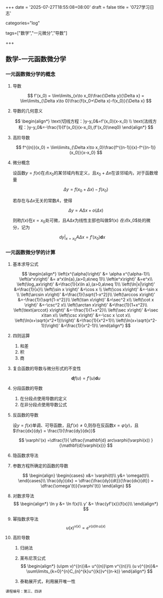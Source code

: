 +++
date = '2025-07-27T18:55:08+08:00'
draft = false
title = '0727学习日志'

categories="log"

tags=["数学","一元微分","导数"]

+++

## 数学-一元函数微分学

### 一元函数微分学的概念

1. 导数

   $$
   f'(x_0) = \lim\limits_{x\to x_0}\frac{\Delta y}{\Delta x} = \lim\limits_{\Delta x\to 0}\frac{f(x_0+\Delta x)-f(x_0)}{\Delta x}
   $$
2. 导数的几何意义

   $$
   \begin{align*}
   	\text{切线方程：}y-y_0&=f'(x_0)(x-x_0) \\
   	\text{法线方程：}y-y_0&=-\frac{1}{f'(x_0)}(x-x_0),(f'(x_0)\neq0)
   \end{align*}
   $$
3. 高阶导数

   $$
   f^{(n)}(x_0) = \lim\limits_{\Delta x\to x_0}\frac{f^{(n-1)}(x)-f^{(n-1)}(x_0)}{x-x_0}
   $$
4. 微分概念

   设函数$y=f(x)$在点$x_0$的某邻域内有定义，且$x_0+\Delta x$在该邻域内，对于函数增量

   $$
   \Delta y = f(x_0+\Delta x)- f(x_0)
   $$

   若存在与$\Delta x$无关的常数$A$，使得

   $$
   \Delta y = A\Delta x + o(\Delta x)
   $$

    则称$f(x)$在$x=x_0$处可微，且$A\Delta x$为线性主部也叫做$f(x) $在点$x_0$处的微分，记为

$$
\left.dy\right|_{x=x_0}A\Delta x = f'(x_0)\mathbf{d}x
$$

### 一元函数微分学的计算

1. 基本求导公式

   $$
   \begin{align*}
   	\left(x^{\alpha}\right)' &= \alpha x^{\alpha-1}\\
   	\left(a^x\right)' &= a^x\ln{a},(a>0,a\neq 1)\\
   	\left(e^x\right)' &=e^x\\
   		\left(\log_ax\right)' &=\frac{1}{x\ln a},(a>0,a\neq 1)\\
   	\left(\ln|x|\right)' &=\frac{1}{x}\\
   	\left(\sin x \right)' &=\cos x \\
   	\left(\cos x\right)' &=-\sin x \\
   	\left(\arcsin x\right)' &=\frac{1}{\sqrt{1-x^2}}\\
   	\left(\arccos x\right)' &=-\frac{1}{\sqrt{1-x^2}}\\
   	\left(\tan x\right)' &=\sec^2 x\\
   	\left(\cot x \right)' &=-\csc^2 x\\
   	\left(\arctan x\right)' &=\frac{1}{1+x^2}\\
   	\left(\text{arccot} x\right)' &=-\frac{1}{1+x^2}\\
   	\left(\sec x\right)' &=\sec x\tan x\\
   	\left(\csc x\right)' &=-\csc x \cot x\\
   	\left(\ln(x+\sqrt{x^2+1})\right)' &=\frac{1}{x^2+1}\\
   	\left(\ln(x+\sqrt{x^2-1})\right)' &=\frac{1}{x^2-1}\\
   \end{align*}
   $$
2. 四则运算

   1. 和差
   2. 积
   3. 商
3. 复合函数的导数与微分形式的不变性

   $$
   \mathbf{d}f(u)=f'(u)\mathbf{d}u
   $$
4. 分段函数的导数

   1. 在分段点使用导数的定义
   2. 在非分段点使用导数公式
5. 反函数的导数

   设$y=f(x)$单调、可导函数，且$f'(x)\neq 0$,则存在反函数$x=\varphi(y)$，且$\frac{dx}{dy} = \frac{1}{\frac{dy}{dx}}$

   $$
   \varphi'(x) =\dfrac{1}{ \dfrac{\mathbf{d} arc\varphi(\varphi(x)) }{\mathbf{d}\varphi(x)}}
   $$
6. 隐函数求导法
7. 参数方程所确定的函数的导数

   $$
   \begin{align}
   \begin{cases}
   x&= \varphi(t)\\
   y&= \omega(t)\\
   \end{cases}\\
   \frac{dy}{dx} = \dfrac{\frac{dy}{dt}}{\frac{dx}{dt}} = \dfrac{\omega'(t)}{\varphi'(t)}
   \end{align}
   $$

8. 对数求导法
   $$
   \begin{align*}
   \ln y &= \ln f(x)\\
   y' &= \frac{yf'(x)}{f(x)}\\
   \end{align*}
   $$

9. 幂指数求导法
   $$
   u(x)^{v(x)} = e^{v(x)\ln u(x)}
   $$

10. 高阶导数

    1. 归纳法

    2. 莱布尼茨公式
       $$
       \begin{align*}
       (u\pm v)^{(n)}&= u^{(n)}\pm v^{(n)}\\
       (u v)^{(n)}&= \sum\limits_{k=0}^{n}C_{n}^{k}u^{(k)}v^{(n-k)}
       \end{align*}
       $$
    
    3. 泰勒展开式，利用展开唯一性
    

`课程编号：第三、四讲`


​    
